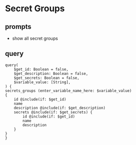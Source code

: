 # Secret Groups
## prompts
  - show all secret groups
## query
    query(
        $get_id: Boolean = false,
        $get_description: Boolean = false,
        $get_secrets: Boolean = false,
        $variable_value: [String],
    ) {
    secrets_groups (enter_variable_name_here: $variable_value)
    {
        id @include(if: $get_id)
        name
        description @include(if: $get_description)
        secrets @include(if: $get_secrets) {
            id @include(if: $get_id)
            name
            description
        }
    }
    }